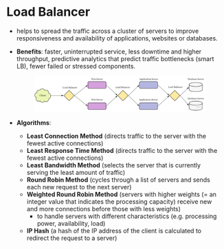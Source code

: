 # Load Balancer

* helps to spread the traffic across a cluster of servers to improve responsiveness and availability of applications, websites or databases.
*   **Benefits**: faster, uninterrupted service, less downtime and higher throughput, predictive analytics that predict traffic bottlenecks (smart LB), fewer failed or stressed components.



    <figure><img src="../.gitbook/assets/3.webp" alt=""><figcaption></figcaption></figure>
* **Algorithms**:
  * **Least Connection Method** (directs traffic to the server with the fewest active connections)
  * **Least Response Time Method** (directs traffic to the server with the fewest active connections)
  * **Least Bandwidth Method** (selects the server that is currently serving the least amount of traffic)
  * **Round Robin Method** (cycles through a list of servers and sends each new request to the next server)
  * **Weighted Round Robin Method** (servers with higher weights (= an integer value that indicates the processing capacity) receive new and more connections before those with less weights)
    * to handle servers with different characteristics (e.g. processing power, availability, load)
  * **IP Hash** (a hash of the IP address of the client is calculated to redirect the request to a server)
